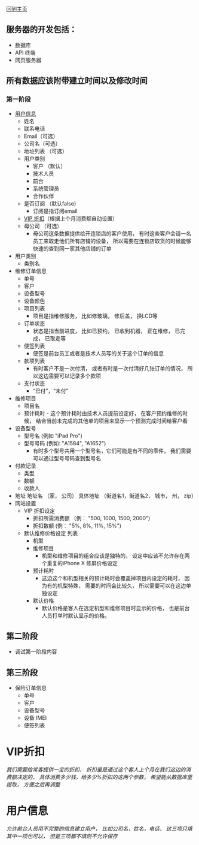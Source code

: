 [回到主页](../README.MD)


## 服务器的开发包括：
-   数据库
-   API 终端
-   网页服务器

## **所有数据应该附带建立时间以及修改时间**

### 第一阶段
-   [用户信息](#用户信息)
    -   姓名
    -   联系电话
    -   Email（可选）
    -   公司名（可选）
    -   地址列表 （可选）
    -   用户类别
        -   客户 （默认）
        -   技术人员
        -   前台
        -   系统管理员
        -   合作伙伴
    -   是否订阅 （默认false）
        -   订阅是指订阅email
    -   [VIP 折扣](#VIP折扣)（根据上个月消费额自动设置）
    -   母公司 （可选）
        -   母公司这条数据提供给开连锁店的客户使用， 有时这些客户会请一名员工来取走他们所有店铺的设备， 所以需要在连锁店取货的时候能够快速的查到同一家其他店铺的订单
-   用户类别
    -   类别名
-   维修订单信息
    -   单号
    -   客户
    -   设备型号
    -   设备颜色
    -   项目列表
        -   项目是指维修服务， 比如修玻璃， 修后盖， 换LCD等
    -   订单状态
        -   状态是指当前进度， 比如已预约， 已收到机器， 正在维修， 已完成， 已取走等
    -   便签列表
        -   便签是前台员工或者是技术人员写的关于这个订单的信息
    -   款项列表
        -   有时客户不是一次付清， 或者有时是一次付清好几张订单的情况， 所以这边需要可以记录多个款项
    -   支付状态
        -   “已付”，“未付”
-   维修项目
    -   项目名
    -   预计耗时
            -   这个预计耗时由技术人员提前设定好， 在客户预约维修的时候， 结合当前未完成的其他单的项目来显示一个预测完成时间给客户看
-   设备型号
    -   型号名 (例如 "iPad Pro")
    -   型号号码 (例如: "A1584", "A1652")
        -   有时多个型号共用一个型号名，它们可能是有不同的零件， 我们需要可以通过型号号码查到型号名
-   付款记录
    -   类型
    -   数额
    -   收款人
-   地址
        地址名 （家， 公司）
        具体地址 （街道名1，街道名2， 城市， 州， zip）
-   网站设置
    -   VIP 折扣设定
        -   折扣所需消费额 （例： "500, 1000, 1500, 2000")
        -   折扣数额 (例： "5%, 8%, 11%, 15%")
    -   默认维修价格设定 列表
        -   机型
        -   维修项目
            -   机型和维修项目的组合应该是独特的， 设定中应该不允许存在两个重复的iPhone X 修屏价格设定
        -   预计耗时
            -   这边这个和机型相关的预计耗时会覆盖掉项目内设定的耗时， 因为有的机型特殊， 需要的时间会比较久， 所以需要可以在这边单独设定
        -   默认价格
            -   默认价格是客人在选定机型和维修项目时显示的价格， 也是前台人员打单时默认显示的价格。
## 第二阶段
-   调试第一阶段内容

## 第三阶段
-   保险订单信息
    -   单号
    -   客户
    -   设备型号
    -   设备 IMEI
    -   便签列表



# VIP折扣
*我们需要给常客提供一定的折扣， 折扣量是通过这个客人上个月在我们这边的消费额决定的， 具体消费多少钱，给多少%折扣的这两个参数， 希望能从数据库里提取， 方便之后再调整*

# 用户信息
*允许前台人员用不完整的信息建立用户， 比如公司名，姓名，电话， 这三项只填其中一项也可以， 但是三项都不填则不允许保存*